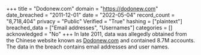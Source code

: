 +++
title = "Dodonew.com"
domain = "https://dodonew.com"
date_breached = "2011-12-01"
date = "2022-05-04"
record_count = "8,718,404"
privacy = "Public"
Verified = "True"
hashing = ["plaintext"]
breached_data = ["Email addresses", "Usernames"]
categories = []
acknowledged = "No"
+++
In late 2011, data was allegedly obtained from the Chinese website known as <a href="http://dodonew.com" target="_blank" rel="noopener">Dodonew.com</a> and contained 8.7M accounts. The data in the breach contains email addresses and user names.
